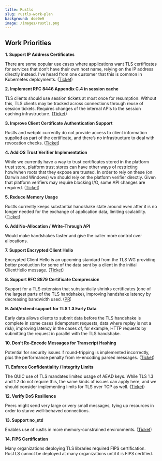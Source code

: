 ```yaml
---
title: Rustls
slug: rustls-work-plan
background: dce0e9
image: /images/rustls.png
---
```


<h2>Work Priorities</h2>

**1. Support IP Address Certificates**

There are some popular use cases where applications want TLS certificates for services that don’t have their own host name, relying on the IP address directly instead. I’ve heard from one customer that this is common in Kubernetes deployments. ([Ticket](https://github.com/briansmith/webpki/issues/54))

**2. Implement RFC 8446 Appendix C.4 in session cache**

TLS clients should use session tickets at most once for resumption. Without this, TLS clients may be tracked across connections through reuse of session tickets. Requires changes of the internal APIs to the session caching infrastructure. ([Ticket](https://github.com/rustls/rustls/issues/466))

**3. Improve Client Certificate Authentication Support**

Rustls and webpki currently do not provide access to client information supplied as part of the certificate, and there’s no infrastructure to deal with revocation checks. ([Ticket](https://github.com/rustls/rustls-ffi/issues/87))

**4. Add OS Trust Verifier Implementation**

While we currently have a way to trust certificates stored in the platform trust store, platform trust stores can have other ways of restricting how/when roots that they expose are trusted. In order to rely on these (on Darwin and Windows) we should rely on the platform verifier directly. Given that platform verifiers may require blocking I/O, some API changes are required. ([Ticket](https://github.com/rustls/rustls-native-certs/issues/25))

**5. Reduce Memory Usage**

Rustls currently keeps substantial handshake state around even after it is no longer needed for the exchange of application data, limiting scalability. ([Ticket](https://github.com/rustls/rustls/issues/794))

**6. Add No-Allocation / Write-Through API**

Would make handshakes faster and give the caller more control over allocations.

**7. Support Encrypted Client Hello**

Encrypted Client Hello is an upcoming standard from the TLS WG providing better production for some of the data sent by a client in the initial ClientHello message. ([Ticket](https://github.com/rustls/rustls/issues/508))

**8. Support RFC 8879 Certificate Compression**

Support for a TLS extension that substantially shrinks certificates (one of the largest parts of the TLS handshake), improving handshake latency by decreasing bandwidth used. ([PR](https://github.com/rustls/rustls/pull/534))

**9. Add/extend support for TLS 1.3 Early Data**

Early data allows clients to submit data before the TLS handshake is complete in some cases (idempotent requests, data where replay is not a risk), improving latency in the cases of, for example, HTTP requests by submitting the request in parallel with the TLS handshake.

**10. Don’t Re-Encode Messages for Transcript Hashing**

Potential for security issues if round-tripping is implemented incorrectly, plus the performance penalty from re-encoding parsed messages. ([Ticket](https://github.com/rustls/rustls/issues/603))

**11. Enforce Confidentiality / Integrity Limits**

The QUIC use of TLS mandates limited usage of AEAD keys. While TLS 1.3 and 1.2 do not require this, the same kinds of issues can apply here, and we should consider implementing limits for TLS over TCP as well. ([Ticket](https://github.com/rustls/rustls/issues/755))

**12. Verify DoS Resilience**

Peers might send very large or very small messages, tying up resources in order to starve well-behaved connections.

**13. Support no_std**

Enables use of rustls in more memory-constrained environments. ([Ticket](https://github.com/rustls/rustls/issues/283))

**14. FIPS Certification**

Many organizations deploying TLS libraries required FIPS certification. RusTLS cannot be deployed at many organizations until it is FIPS certified.
